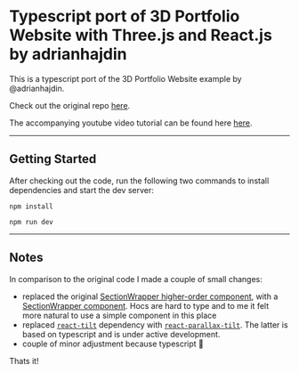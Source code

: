 # Typescript port of 3D Portfolio Website with Three.js and React.js by adrianhajdin

This is a typescript port of the 3D Portfolio Website example by @adrianhajdin.

Check out the original repo [here](https://github.com/adrianhajdin/project_3D_developer_portfolio).

The accompanying youtube video tutorial can be found here [here](https://www.youtube.com/watch?v=0fYi8SGA20k).
___


## Getting Started
After checking out the code, run the following two commands to install dependencies and start the dev server:

````
npm install

npm run dev
````
___

## Notes


In comparison to the original code I made a couple of small changes:
- replaced the original [SectionWrapper higher-order component](https://github.com/adrianhajdin/project_3D_developer_portfolio/blob/main/src/hoc/SectionWrapper.jsx), with a [SectionWrapper component](https://github.com/nebomilic/3d_portfolio/blob/main/src/components/utils/SectionWrapper.tsx). Hocs are hard to type and to me it felt more natural to use a simple component in this place
- replaced [`react-tilt`](https://www.npmjs.com/package/react-tilt) dependency with [`react-parallax-tilt`](https://www.npmjs.com/package/react-parallax-tilt). The latter is based on typescript and is under active development.
- couple of minor adjustment because typescript 🤷


Thats it!


